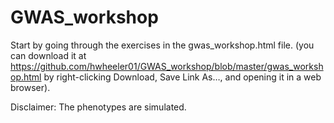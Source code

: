 # GWAS_workshop

Start by going through the exercises in the gwas_workshop.html file. (you can download it at https://github.com/hwheeler01/GWAS_workshop/blob/master/gwas_workshop.html  by right-clicking Download, Save Link As…,  and opening it in a web browser).

Disclaimer: The phenotypes are simulated.
